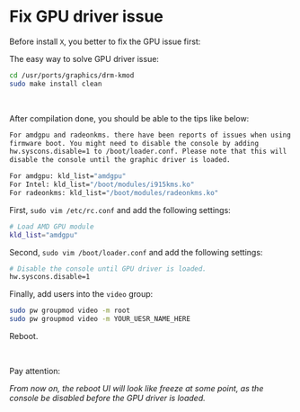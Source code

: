 # Fix GPU driver issue

Before install `X`, you better to fix the GPU issue first:


The easy way to solve GPU driver issue:

```bash
cd /usr/ports/graphics/drm-kmod
sudo make install clean
```

</br>

After compilation done, you should be able to the tips like below:

```bash
For amdgpu and radeonkms. there have been reports of issues when using UEFI
firmware boot. You might need to disable the console by adding
hw.syscons.disable=1 to /boot/loader.conf. Please note that this will
disable the console until the graphic driver is loaded.

For amdgpu: kld_list="amdgpu"
For Intel: kld_list="/boot/modules/i915kms.ko"
For radeonkms: kld_list="/boot/modules/radeonkms.ko"
```

First, `sudo vim /etc/rc.conf` and add the following settings:

```bash
# Load AMD GPU module
kld_list="amdgpu"
```

Second, `sudo vim /boot/loader.conf` and add the following settings:

```bash
# Disable the console until GPU driver is loaded.
hw.syscons.disable=1
```

Finally, add users into the `video` group:

```bash
sudo pw groupmod video -m root
sudo pw groupmod video -m YOUR_UESR_NAME_HERE
```

Reboot.

</br>

Pay attention:

_From now on, the reboot UI will look like freeze at some point, as the console be disabled before the GPU driver is loaded._

